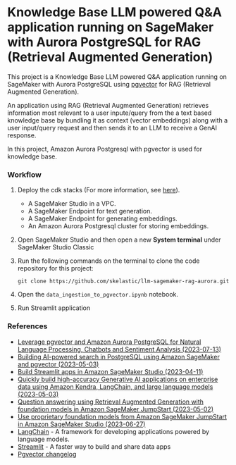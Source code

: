 # Knowledge Base LLM powered Q&A application running on SageMaker with Aurora PostgreSQL for RAG (Retrieval Augmented Generation)

This project is a Knowledge Base LLM powered Q&A application running on SageMaker with Aurora PostgreSQL using [pgvector](https://github.com/pgvector/pgvector) for RAG (Retrieval Augmented Generation).

An application using RAG (Retrieval Augmented Generation) retrieves information most relevant to a user inpute/query from the a text based knowledge base by bundling it as context (vector embeddings) along with a user input/query request and then sends it to an LLM to receive a GenAI response.

In this project, Amazon Aurora Postgresql with pgvector is used for knowledge base.

### Workflow

1. Deploy the cdk stacks (For more information, see [here](./cdk_stacks/README.md)).
   - A SageMaker Studio in a VPC.
   - A SageMaker Endpoint for text generation.
   - A SageMaker Endpoint for generating embeddings.
   - An Amazon Aurora Postgresql cluster for storing embeddings.
2. Open SageMaker Studio and then open a new **System terminal** under SageMaker Studio Classic
3. Run the following commands on the terminal to clone the code repository for this project:

   ```
   git clone https://github.com/skelastic/llm-sagemaker-rag-aurora.git
   ```

4. Open the `data_ingestion_to_pgvector.ipynb` notebook.
5. Run Streamlit application

### References

  * [Leverage pgvector and Amazon Aurora PostgreSQL for Natural Language Processing, Chatbots and Sentiment Analysis (2023-07-13)](https://aws.amazon.com/blogs/database/leverage-pgvector-and-amazon-aurora-postgresql-for-natural-language-processing-chatbots-and-sentiment-analysis/)
  * [Building AI-powered search in PostgreSQL using Amazon SageMaker and pgvector (2023-05-03)](https://aws.amazon.com/blogs/database/building-ai-powered-search-in-postgresql-using-amazon-sagemaker-and-pgvector/)
  * [Build Streamlit apps in Amazon SageMaker Studio (2023-04-11)](https://aws.amazon.com/blogs/machine-learning/build-streamlit-apps-in-amazon-sagemaker-studio/)
  * [Quickly build high-accuracy Generative AI applications on enterprise data using Amazon Kendra, LangChain, and large language models (2023-05-03)](https://aws.amazon.com/blogs/machine-learning/quickly-build-high-accuracy-generative-ai-applications-on-enterprise-data-using-amazon-kendra-langchain-and-large-language-models/)
  * [Question answering using Retrieval Augmented Generation with foundation models in Amazon SageMaker JumpStart (2023-05-02)](https://aws.amazon.com/blogs/machine-learning/question-answering-using-retrieval-augmented-generation-with-foundation-models-in-amazon-sagemaker-jumpstart/)
  * [Use proprietary foundation models from Amazon SageMaker JumpStart in Amazon SageMaker Studio (2023-06-27)](https://aws.amazon.com/blogs/machine-learning/use-proprietary-foundation-models-from-amazon-sagemaker-jumpstart-in-amazon-sagemaker-studio/)
  * [LangChain](https://python.langchain.com/docs/get_started/introduction.html) - A framework for developing applications powered by language models.
  * [Streamlit](https://streamlit.io/) - A faster way to build and share data apps
  * [Pgvector changelog](https://github.com/pgvector/pgvector/blob/master/CHANGELOG.md#040-2023-01-11)
